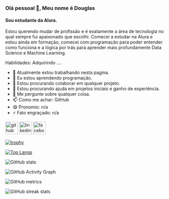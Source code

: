 ### Olá pessoal 👋, Meu nome é Douglas
#### Sou estudante da Alura.

Estou querendo mudar de profissão e é exatamente a área de tecnologia no qual sempre fui apaixonado que escolhi. Comecei a estudar na Alura e estou ainda em formação, comecei com programação para poder entender como funciona e a lógica por trás para aprender mais profundamente Data Science e Machine Learning.

Habilidades: Adquirindo ....

- 🔭 Atualmente estou trabalhando nesta pagina. 
- 🌱 Eu estou aprendendo programação. 
- 👯 Estou procurando colaborar em qualquer projeto. 
- 🤔 Estou procurando ajuda em projetos iniciais e ganho de experiência. 
- 💬 Me pergunte sobre qualquer coisa. 
- 📫 Como me achar: GitHub 
- 😄 Pronomio: n/a 
- ⚡ Fato engraçado: n/a 


[<img src='https://cdn.jsdelivr.net/npm/simple-icons@3.0.1/icons/github.svg' alt='github' height='40'>](https://github.com/Glockee)  [<img src='https://cdn.jsdelivr.net/npm/simple-icons@3.0.1/icons/linkedin.svg' alt='linkedin' height='40'>](https://www.linkedin.com/in/douglaskota/)  [<img src='https://cdn.jsdelivr.net/npm/simple-icons@3.0.1/icons/facebook.svg' alt='facebook' height='40'>](https://www.facebook.com/douglaskota)  

[![trophy](https://github-profile-trophy.vercel.app/?username=Glockee)](https://github.com/ryo-ma/github-profile-trophy)

[![Top Langs](https://github-readme-stats.vercel.app/api/top-langs/?username=Glockee)](https://github.com/anuraghazra/github-readme-stats)

![GitHub stats](https://github-readme-stats.vercel.app/api?username=Glockee&show_icons=true)  

![GitHub Activity Graph](https://activity-graph.herokuapp.com/graph?username=Glockee)  

![GitHub metrics](https://metrics.lecoq.io/Glockee)  

![GitHub streak stats](https://streak-stats.demolab.com/?user=Glockee)  
